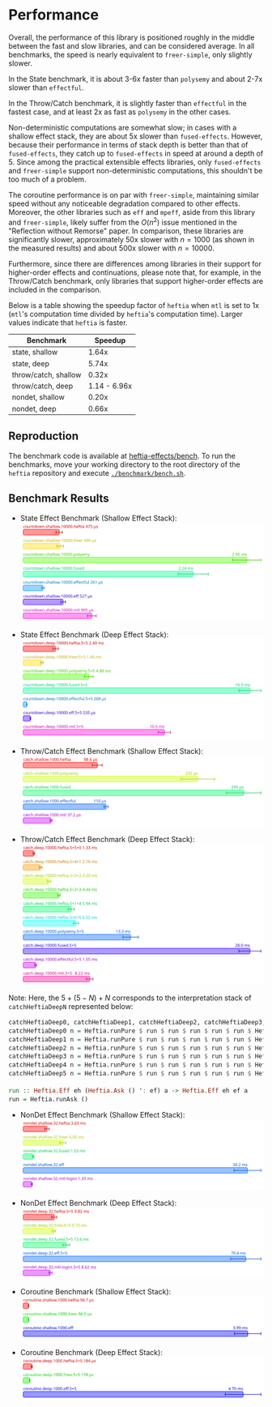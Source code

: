 # Performance

Overall, the performance of this library is positioned roughly in the middle between the fast and slow libraries, and can be considered average.
In all benchmarks, the speed is nearly equivalent to `freer-simple`, only slightly slower.

In the State benchmark, it is about 3-6x faster than `polysemy` and about 2-7x slower than `effectful`.

In the Throw/Catch benchmark, it is slightly faster than `effectful` in the fastest case, and at least 2x as fast as `polysemy` in the other cases.

Non-deterministic computations are somewhat slow;
in cases with a shallow effect stack, they are about 5x slower than `fused-effects`.
However, because their performance in terms of stack depth is better than that of `fused-effects`,
they catch up to `fused-effects` in speed at around a depth of 5.
Since among the practical extensible effects libraries, only `fused-effects` and `freer-simple` support non-deterministic computations,
this shouldn't be too much of a problem.

The coroutine performance is on par with `freer-simple`, maintaining similar speed without any noticeable degradation compared to other effects.
Moreover, the other libraries such as `eff` and `mpeff`, aside from this library and `freer-simple`, likely suffer from the $O(n^2)$ issue mentioned in the "Reflection without Remorse" paper.
In comparison, these libraries are significantly slower, approximately 50x slower with $n=1000$ (as shown in the measured results) and about 500x slower with $n=10000$.

Furthermore, since there are differences among libraries in their support for higher-order effects and continuations,
please note that, for example, in the Throw/Catch benchmark, only libraries that support higher-order effects are included in the comparison.

Below is a table showing the speedup factor of `heftia` when `mtl` is set to 1x (`mtl`'s computation time divided by `heftia`'s computation time).
Larger values indicate that `heftia` is faster.

| Benchmark             | Speedup       |
| --------------------- | ------------- |
| state, shallow        | 1.64x         |
| state, deep           | 5.74x         |
| throw/catch, shallow  | 0.32x         |
| throw/catch, deep     | 1.14 - 6.96x  |
| nondet, shallow       | 0.20x         |
| nondet, deep          | 0.66x         |

## Reproduction
The benchmark code is available at [heftia-effects/bench](https://github.com/sayo-hs/heftia/blob/v0.4.0/heftia-effects/bench).
To run the benchmarks, move your working directory to the root directory of the `heftia` repository and execute
 [`./benchmark/bench.sh`](https://github.com/sayo-hs/heftia/blob/v0.4.0/benchmark/bench.sh).

## Benchmark Results

* State Effect Benchmark (Shallow Effect Stack):
![countdown.shallow](https://github.com/sayo-hs/heftia/blob/v0.4.0/benchmark/bench-result/countdown-shallow.svg)

* State Effect Benchmark (Deep Effect Stack):
![countdown.deep](https://github.com/sayo-hs/heftia/blob/v0.4.0/benchmark/bench-result/countdown-deep.svg)

* Throw/Catch Effect Benchmark (Shallow Effect Stack):
![catch.shallow](https://github.com/sayo-hs/heftia/blob/v0.4.0/benchmark/bench-result/catch-shallow.svg)

* Throw/Catch Effect Benchmark (Deep Effect Stack):
![catch.deep](https://github.com/sayo-hs/heftia/blob/v0.4.0/benchmark/bench-result/catch-deep.svg)

Note: Here, the $5 + (5 - N) + N$ corresponds to the interpretation stack of `catchHeftiaDeepN` represented below:

```haskell
catchHeftiaDeep0, catchHeftiaDeep1, catchHeftiaDeep2, catchHeftiaDeep3, catchHeftiaDeep4, catchHeftiaDeep5 :: Int -> Either () ()
catchHeftiaDeep0 n = Heftia.runPure $ run $ run $ run $ run $ run $ Heftia.runThrow $ run $ run $ run $ run $ run $ Heftia.runCatch @() $ programHeftia n
catchHeftiaDeep1 n = Heftia.runPure $ run $ run $ run $ run $ run $ Heftia.runThrow $ run $ run $ run $ run $ Heftia.runCatch @() $ run $ programHeftia n
catchHeftiaDeep2 n = Heftia.runPure $ run $ run $ run $ run $ run $ Heftia.runThrow $ run $ run $ run $ Heftia.runCatch @() $ run $ run $ programHeftia n
catchHeftiaDeep3 n = Heftia.runPure $ run $ run $ run $ run $ run $ Heftia.runThrow $ run $ run $ Heftia.runCatch @() $ run $ run $ run $ programHeftia n
catchHeftiaDeep4 n = Heftia.runPure $ run $ run $ run $ run $ run $ Heftia.runThrow $ run $ Heftia.runCatch @() $ run $ run $ run $ run $ programHeftia n
catchHeftiaDeep5 n = Heftia.runPure $ run $ run $ run $ run $ run $ Heftia.runThrow $ Heftia.runCatch @() $ run $ run $ run $ run $ run $ programHeftia n

run :: Heftia.Eff eh (Heftia.Ask () ': ef) a -> Heftia.Eff eh ef a
run = Heftia.runAsk ()
```

* NonDet Effect Benchmark (Shallow Effect Stack):
![nondet.shallow](https://github.com/sayo-hs/heftia/blob/v0.4.0/benchmark/bench-result/nondet-shallow.svg)

* NonDet Effect Benchmark (Deep Effect Stack):
![nondet.deep](https://github.com/sayo-hs/heftia/blob/v0.4.0/benchmark/bench-result/nondet-deep.svg)

* Coroutine Benchmark (Shallow Effect Stack):
![coroutine.shallow](https://github.com/sayo-hs/heftia/blob/v0.4.0/benchmark/bench-result/coroutine-shallow.svg)

* Coroutine Benchmark (Deep Effect Stack):
![coroutine.deep](https://github.com/sayo-hs/heftia/blob/v0.4.0/benchmark/bench-result/coroutine-deep.svg)

